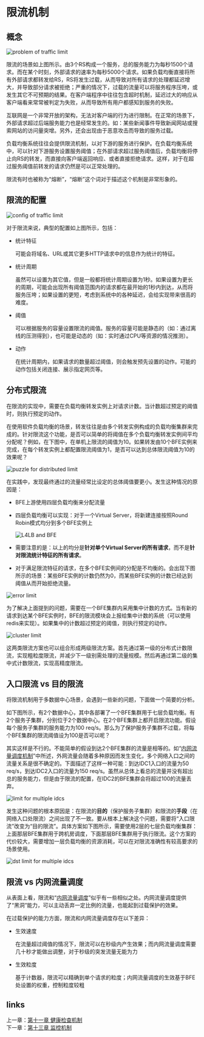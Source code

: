 # 限流机制

## 概念

![problem of traffic limit](./limit_problem.png)

限流的场景如上图所示。由3个RS构成一个服务，总的服务能力为每秒1500个请求。而在某个时刻，外部请求的速率为每秒5000个请求。如果负载均衡直接将所有外部请求都转发给RS，RS将发生过载，从而导致对所有请求的处理都延迟增大，并导致部分请求被拒绝；严重的情况下，过载的流量可以将服务程序压垮，或发生其它不可预期的结果。在客户端程序中往往包含超时机制，延迟过大的响应从客户端看来常常被判定为失败，从而导致所有用户都感知到服务的失败。

互联网是一个非常开放的架构，无法对客户端的行为进行限制。在正常的场景下，外部请求超过后端服务能力也是经常发生的。如：某些新闻事件导致新闻网站或搜索网站的访问量突增。另外，还会出现由于恶意攻击而导致的服务过载。

负载均衡系统往往会提供限流机制，以对下游的服务进行保护。在负载均衡系统中，可以针对下游服务设置服务阈值；在外部请求超过服务阈值后，负载均衡将停止向RS的转发，而直接向客户端返回响应、或者直接拒绝请求。这样，对于在超过服务阈值前转发的请求仍然是可以正常处理的。

限流有时也被称为“熔断”，“熔断”这个词对于描述这个机制是非常形象的。

## 限流的配置

![config of traffic limit](./limit_conf.png)

对于限流来说，典型的配置如上图所示，包括：

+ 统计特征

  可能会将域名、URL或其它更多HTTP请求中的信息作为统计的特征。

+ 统计周期

  虽然可以设置为其它值，但是一般都将统计周期设置为1秒。如果设置为更长的周期，可能会出现所有阈值范围内的请求都在最开始的1秒内到达，从而将服务压垮；如果设置的更短，考虑到系统中的各种延迟，会给实现带来很高的难度。

+ 阈值

  可以根据服务的容量设置限流的阈值。服务的容量可能是静态的（如：通过离线的压测得到），也可能是动态的（如：实时通过CPU等资源的情况推测）。

+ 动作

  在统计周期内，如果请求的数量超过阈值，则会触发预先设置的动作。可能的动作包括关闭连接、展示指定网页等。

## 分布式限流

在限流的实现中，需要在负载均衡转发实例上对请求计数。当计数超过预定的阈值时，则执行预定的动作。

在使用软件负载均衡的场景，转发往往是由多个转发实例构成的负载均衡集群来完成的。针对限流这个功能，是否可以简单的将阈值在多个负载均衡转发实例间平均分配呢？例如，在下图中，在单机上限流的阈值为10。如果转发由10个BFE实例来完成，在每个转发实例上都配置限流阈值为1，是否可以达到总体限流阈值为10的效果呢？

![puzzle for distributed limit](./puzzle_of_distributed.png)

在实践中，发现最终通过的流量经常比设定的总体阈值要更小。发生这种情况的原因是：

+ BFE上游使用四层负载均衡来分配流量

+ 四层负载均衡可以实现：对于一个Virtual Server，将新建连接按照Round Robin模式均分到多个BFE实例上

  ![L4LB and BFE](./L4LB_and_BFE.png)

+ 需要注意的是：以上的均分是**针对单个Virtual Server的所有请求**，而不是**针对限流统计特征的所有请求**。

+ 对于满足限流特征的请求，在多个BFE实例间的分配是不均衡的。会出现下图所示的场景：某些BFE实例的计数仍然为0，而某些BFE实例的计数已经达到阈值从而开始拒绝流量。



![error limit](./error_limit.png)

为了解决上面提到的问题，需要在一个BFE集群内采用集中计数的方式。当有新的请求到达某个BFE实例时，BFE的限流模块会上报给集中计数的系统（可以使用redis来实现）。如果集中的计数超过预定的阈值，则执行预定的动作。

![cluster limit](./cluster_limit.png)

这两类限流方案也可以组合形成两级限流方案。首先通过第一级的分布式计数限流，实现粗粒度限流，并减少下一级别需处理的流量规模。然后再通过第二级的集中式计数限流，实现高精度限流。



## 入口限流 vs 目的限流

将限流机制用于多数据中心场景，会遇到一些新的问题，下面做一个简要的分析。

如下图所示，有2个数据中心，其中各部署了一个BFE集群用于七层负载均衡。有2个服务子集群，分别位于2个数据中心。在2个BFE集群上都开启限流功能。假设每个服务子集群的服务能力为100 req/s。那么为了保护服务子集群不过载，将每个BFE集群的限流阈值设为100是否可以呢？

其实这样是不行的。不能简单的假设到达2个BFE集群的流量是相等的。如“[内网流量调度机制](../gslb/gslb.md)”中所述，外网流量会随着多种原因而发生变化，多个网络入口之间的流量关系是很不确定的。下面描述了这样一种可能：到达IDC1入口的流量为50 req/s，到达IDC2入口的流量为150 req/s。虽然从总体上看总的流量并没有超出总的服务能力，但是由于限流的配置，在IDC2的BFE集群会将超过100的流量丢弃。

![limit for multiple idcs](./limit_multi_idc.png)

发生这种问题的根本原因是：在限流的**目的**（保护服务子集群）和限流的**手段**（在网络入口处限流）之间出现了不一致。要从根本上解决这个问题，需要将“入口限流”改变为“目的限流”。具体方案如下图所示，需要使用2层的七层负载均衡集群：上面那层BFE集群用于跨机房调度，下面那层BFE集群用于执行限流。这个方案的代价较大，需要增加一层负载均衡的资源消耗，可以在对限流准确性有较高要求的场景使用。

![dst limit for multiple idcs](./dst_limit_multi_idc.png)

## 限流 vs 内网流量调度

从表面上看，限流和“[内网流量调度](../gslb/gslb.md)”似乎有一些相似之处。内网流量调度提供了“黑洞”能力，可以主动丢弃一定比例的流量，也能起到过载保护的效果。

在过载保护的能力方面，限流和内网流量调度存在以下差异：

+ 生效速度

  在流量超过阈值的情况下，限流可以在秒级内产生效果；而内网流量调度需要几十秒才能做出调整，对于秒级的突发流量无能为力

+ 生效粒度

  基于计数器，限流可以精确到单个请求的粒度；内网流量调度的生效基于BFE处设置的权重，控制粒度较粗

  
## links
上一章：[第十一章 健康检查机制](../../design/health_check/health_check.md)  
下一章：[第十三章 监控机制](../../design/monitor/monitor.md)